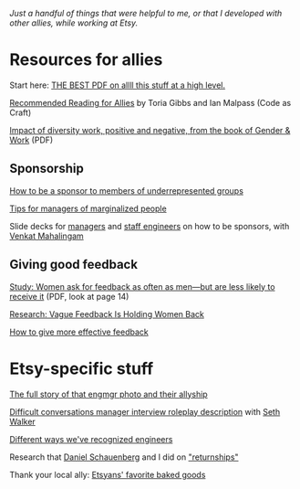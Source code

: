 _Just a handful of things that were helpful to me, or that I developed with other allies, while working at Etsy._

# Resources for allies

Start here: [THE BEST PDF on allll this stuff at a high level.](https://www.ncwit.org/sites/default/files/resources/womenintech_facts_fullreport_05132016.pdf)

[Recommended Reading for Allies](https://codeascraft.com/2016/08/10/recommended-reading-for-allies/) by Toria Gibbs and Ian Malpass (Code as Craft)

[Impact of diversity work, positive and negative, from the book of Gender & Work](Research%20-%20Impact%20of%20Diversity%20Work.pdf) (PDF)

## Sponsorship

[How to be a sponsor to members of underrepresented groups](http://larahogan.me/blog/what-sponsorship-looks-like/)

[Tips for managers of marginalized people](http://larahogan.me/blog/being-a-manager-in-terrible-times/)

Slide decks for [managers](Managers%20%2B%20Sponsorship.pdf) and [staff engineers](Staff%20Eng%20%2B%20Sponsorship.pdf) on how to be sponsors, with [Venkat Mahalingam](https://twitter.com/annacoder)

## Giving good feedback

[Study: Women ask for feedback as often as men—but are less likely to receive it](Women_in_the_Workplace_2016.pdf) (PDF, look at page 14)

[Research: Vague Feedback Is Holding Women Back](https://hbr.org/2016/04/research-vague-feedback-is-holding-women-back)

[How to give more effective feedback](https://www.ncwit.org/resources/ncwit-tips-8-ways-give-employees-more-effective-feedback-using-growth-mindset/ncwit-tips-0)

# Etsy-specific stuff

[The full story of that engmgr photo and their allyship](http://larahogan.me/blog/we-are-all-equally-drenched/)

[Difficult conversations manager interview roleplay description](Difficult%20Conversations%20Roleplay%20description.pdf) with [Seth Walker](https://twitter.com/sethwalker)

[Different ways we've recognized engineers](How%20We%20Recognize%20Engineers.pdf)

Research that [Daniel Schauenberg](https://twitter.com/mrtazz) and I did on ["returnships"](Returnship%20Research%20with%20Daniel%20Schauenberg.pdf)

Thank your local ally: [Etsyans' favorite baked goods](favorite-baked-goods.md)

